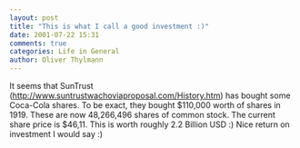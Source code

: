 ```yaml
---
layout: post
title: "This is what I call a good investment :)"
date: 2001-07-22 15:31
comments: true
categories: Life in General
author: Oliver Thylmann
---
```



It seems that SunTrust (http://www.suntrustwachoviaproposal.com/History.htm) has bought some Coca-Cola shares. To be exact, they bought $110,000 worth of shares in 1919. These are now 48,266,496 shares of common stock. The current share price is $46,11. This is worth roughly 2.2 Billion USD :) Nice return on investment I would say :)


